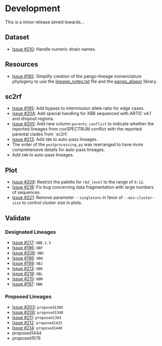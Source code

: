 # Development

This is a minor release aimed towards...

## Dataset

- [Issue #210](https://github.com/ktmeaton/ncov-recombinant/issues/210): Handle numeric strain names.

## Resources

- [Issue #185](https://github.com/ktmeaton/ncov-recombinant/issues/185): Simplify creation of the pango-lineage nomenclature phylogeny to use the [lineage_notes.txt](https://github.com/cov-lineages/pango-designation/blob/master/lineage_notes.txt) file and the [pango_aliasor](https://github.com/corneliusroemer/pango_aliasor) library.

## sc2rf

- [Issue #195](https://github.com/ktmeaton/ncov-recombinant/issues/195): Add bypass to intermission allele ratio for edge cases.
- [Issue #204](https://github.com/ktmeaton/ncov-recombinant/issues/204): Add special handling for XBB sequenced with ARTIC v4.1 and dropout regions.
- [Issue #205](https://github.com/ktmeaton/ncov-recombinant/issues/205): Add new column `parents_conflict` to indicate whether the reported lineages from covSPECTRUM conflict with the reported parental clades from `sc2rf.
- [Issue #213](https://github.com/ktmeaton/ncov-recombinant/issues/213): Add `XBK` to auto-pass lineages.
- The order of the `postprocessing.py` was rearranged to have more comprehensive details for auto-pass lineages.
- Add `XAN` to auto-pass lineages.

## Plot

- [Issue #209](https://github.com/ktmeaton/ncov-recombinant/issues/209): Restrict the palette for `rbd_level` to the range of `0:12`.
- [Issue #218](https://github.com/ktmeaton/ncov-recombinant/issues/218): Fix bug concerning data fragmentation with large numbers of sequences.
- [Issue #221](https://github.com/ktmeaton/ncov-recombinant/issues/221): Remove parameter `--singletons` in favor of `--min-cluster-size` to control cluster size in plots.

## Validate

### Designated Lineages

- [Issue #217](https://github.com/ktmeaton/ncov-recombinant/issues/217): `XBB.1.5`
- [Issue #196](https://github.com/ktmeaton/ncov-recombinant/issues/196): `XBF`
- [Issue #206](https://github.com/ktmeaton/ncov-recombinant/issues/206): `XBG`
- [Issue #196](https://github.com/ktmeaton/ncov-recombinant/issues/198): `XBH`
- [Issue #199](https://github.com/ktmeaton/ncov-recombinant/issues/199): `XBJ`
- [Issue #213](https://github.com/ktmeaton/ncov-recombinant/issues/213): `XBK`
- [Issue #219](https://github.com/ktmeaton/ncov-recombinant/issues/219): `XBL`
- [Issue #215](https://github.com/ktmeaton/ncov-recombinant/issues/215): `XBM`
- [Issue #197](https://github.com/ktmeaton/ncov-recombinant/issues/197): `XBN`

### Proposed Lineages

- [Issue #203](https://github.com/ktmeaton/ncov-recombinant/issues/203): `proposed1305`
- [Issue #208](https://github.com/ktmeaton/ncov-recombinant/issues/208): `proposed1340`
- [Issue #211](https://github.com/ktmeaton/ncov-recombinant/issues/211): `proposed1393`
- [Issue #212](https://github.com/ktmeaton/ncov-recombinant/issues/212): `proposed1425`
- [Issue #214](https://github.com/ktmeaton/ncov-recombinant/issues/214): `proposed1440`
- proposed1444
- proposed1576
